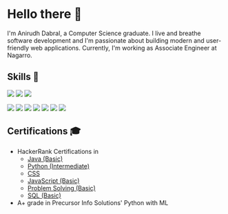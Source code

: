# Hello there 👋 
I'm Anirudh Dabral, a Computer Science graduate. I live and breathe software development and I'm passionate about building modern and user-friendly web applications.
Currently, I'm working as Associate Engineer at Nagarro.

## Skills 🚀
<p>
  <img src="https://img.shields.io/badge/React-20232A?style=for-the-badge&logo=react&logoColor=61DAFB" />
  <img src="https://img.shields.io/badge/Node.js-339933?style=for-the-badge&logo=nodedotjs&logoColor=white" />
  <img src="https://img.shields.io/badge/Bootstrap-563D7C?style=for-the-badge&logo=bootstrap&logoColor=white" />
</p>
<p>
  <img src="https://img.shields.io/badge/Python-3776AB?style=for-the-badge&logo=python&logoColor=white" />
  <img src="https://img.shields.io/badge/HTML5-E34F26?style=for-the-badge&logo=html5&logoColor=white" />
  <img src="https://img.shields.io/badge/CSS3-1572B6?style=for-the-badge&logo=css3&logoColor=white" />
  <img src="https://img.shields.io/badge/MySQL-00000F?style=for-the-badge&logo=mysql&logoColor=white" />
  <img src="https://img.shields.io/badge/JavaScript-323330?style=for-the-badge&logo=javascript&logoColor=F7DF1E" />
  <img src="https://img.shields.io/badge/TypeScript-007ACC?style=for-the-badge&logo=typescript&logoColor=white" />
  <img src="https://img.shields.io/badge/Java-ED8B00?style=for-the-badge&logo=java&logoColor=white" />
</p>

## Certifications 🎓
- HackerRank Certifications in
    - [Java (Basic)](https://www.hackerrank.com/certificates/10b37e321991)
    - [Python (Intermediate)](https://www.hackerrank.com/certificates/d5af042da205)
    - [CSS](https://www.hackerrank.com/certificates/9ea1ee5de630)
    - [JavaScript (Basic)](https://www.hackerrank.com/certificates/5538981409fe)
    - [Problem Solving (Basic)](https://www.hackerrank.com/certificates/b5e5c440612b)
    - [SQL (Basic)](https://www.hackerrank.com/certificates/88bf30e4328d)
- A+ grade in Precursor Info Solutions' Python with ML
